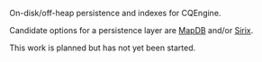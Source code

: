 On-disk/off-heap persistence and indexes for CQEngine.

Candidate options for a persistence layer are [MapDB](https://github.com/jankotek/MapDB) and/or [Sirix](https://github.com/johanneslichtenberger/sirix).

This work is planned but has not yet been started.